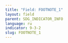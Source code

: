 ```yaml
---
title: "Field: FOOTNOTE_1"
layout: field
parent: SDG_INDICATOR_INFO
language: ru
indicator: 9-3-2
slug: FOOTNOTE_1
---
```

[^1]:  Some of the text on concepts and definition may be identical to Metadata submitted for Indicators 9.3.1.